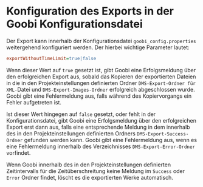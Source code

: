 # Konfiguration des Exports in der Goobi Konfigurationsdatei

Der Export kann innerhalb der Konfigurationsdatei `goobi_config.properties` weitergehend konfiguriert werden. Der hierbei wichtige Parameter lautet:

```ini
exportWithoutTimeLimit=true|false
```

Wenn dieser Wert auf `true` gesetzt ist, gibt Goobi eine Erfolgsmeldung über den erfolgreichen Export aus, sobald das Kopieren der exportierten Dateien in die in den Projekteinstellungen definierten Ordner `DMS-Export-Ordner für XML-`Datei und `DMS-Export-Images-Ordner` erfolgreich abgeschlossen wurde. Goobi gibt eine Fehlermeldung aus, falls während des Kopiervorgangs ein Fehler aufgetreten ist.

Ist dieser Wert hingegen auf `false` gesetzt, oder fehlt in der Konfigurationsdatei, gibt Goobi eine Erfolgsmeldung über den erfolgreichen Export erst dann aus, falls eine entsprechende Meldung in dem innerhalb des in den Projekteinstellungen definierten Ordners `DMS-Export-Success-Ordner` gefunden werden kann. Goobi gibt eine Fehlermeldung aus, wenn es eine Fehlermeldung innerhalb des Verzeichnisses `DMS-Export-Error-Ordner` vorfindet. 

Wenn Goobi innerhalb des in den Projekteinstellungen definierten Zeitintervalls für die Zeitüberschreitung keine Meldung im `Success` oder `Error` Ordner findet, löscht es die exportierten Werke automatisch.